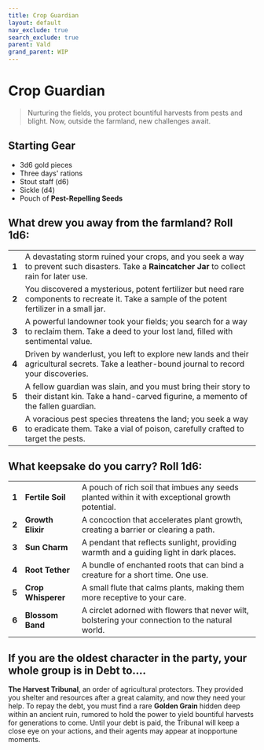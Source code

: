 ```yaml
---
title: Crop Guardian
layout: default
nav_exclude: true
search_exclude: true
parent: Vald
grand_parent: WIP
---
```


# Crop Guardian

> Nurturing the fields, you protect bountiful harvests from pests and blight. Now, outside the farmland, new challenges await.

## Starting Gear

- 3d6 gold pieces
- Three days' rations
- Stout staff (d6)
- Sickle (d4)
- Pouch of **Pest-Repelling Seeds**

## What drew you away from the farmland? Roll 1d6:

|       |                                                              |
| ----- | ------------------------------------------------------------ |
| **1** | A devastating storm ruined your crops, and you seek a way to prevent such disasters. Take a **Raincatcher Jar** to collect rain for later use. |
| **2** | You discovered a mysterious, potent fertilizer but need rare components to recreate it. Take a sample of the potent fertilizer in a small jar. |
| **3** | A powerful landowner took your fields; you search for a way to reclaim them. Take a deed to your lost land, filled with sentimental value. |
| **4** | Driven by wanderlust, you left to explore new lands and their agricultural secrets. Take a leather-bound journal to record your discoveries. |
| **5** | A fellow guardian was slain, and you must bring their story to their distant kin. Take a hand-carved figurine, a memento of the fallen guardian. |
| **6** | A voracious pest species threatens the land; you seek a way to eradicate them. Take a vial of poison, carefully crafted to target the pests. |

## What keepsake do you carry? Roll 1d6:

|       |                    |                                                              |
| ----- | ------------------ | ------------------------------------------------------------ |
| **1** | **Fertile Soil**   | A pouch of rich soil that imbues any seeds planted within it with exceptional growth potential. |
| **2** | **Growth Elixir**  | A concoction that accelerates plant growth, creating a barrier or clearing a path. |
| **3** | **Sun Charm**      | A pendant that reflects sunlight, providing warmth and a guiding light in dark places. |
| **4** | **Root Tether**    | A bundle of enchanted roots that can bind a creature for a short time. One use. |
| **5** | **Crop Whisperer** | A small flute that calms plants, making them more receptive to your care. |
| **6** | **Blossom Band**   | A circlet adorned with flowers that never wilt, bolstering your connection to the natural world. |

## If you are the oldest character in the party, your whole group is in Debt to....

**The Harvest Tribunal**, an order of agricultural protectors. They provided you shelter and resources after a great calamity, and now they need your help. To repay the debt, you must find a rare **Golden Grain** hidden deep within an ancient ruin, rumored to hold the power to yield bountiful harvests for generations to come. Until your debt is paid, the Tribunal will keep a close eye on your actions, and their agents may appear at inopportune moments.